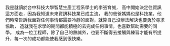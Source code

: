 我是就讀於台中科技大學智慧生產工程系學士的李張育誠，
高中開始決定往資訊這方面走，因為我知道未來資訊科技業已成主流，
我的爸爸媽媽也是科技業，他們時常告訴我面對任何事情都需要冷靜的面對，就算自己沒辦法解決也要勇於尋求協助，
造就我在求學的期間都能積極的去完成任何事情，也喜歡幫助需要的同學。
成為一位工程師，除了自己的熱誠外，也要不斷得去接觸與練習才能有所提升，每一次的成功都能使我感到很快樂。
